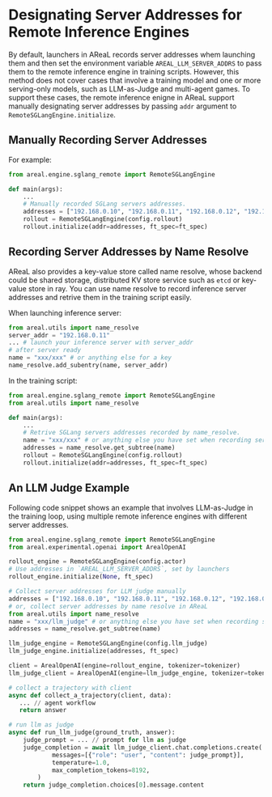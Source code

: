 # Designating Server Addresses for Remote Inference Engines

By default, launchers in AReaL records server addresses whem launching them and then set
the environment variable `AREAL_LLM_SERVER_ADDRS` to pass them to the remote inference
engine in training scripts. However, this method does not cover cases that involve a
training model and one or more serving-only models, such as LLM-as-Judge and multi-agent
games. To support these cases, the remote inference enigne in AReaL support manually
designating server addresses by passing `addr` argument to
`RemoteSGLangEngine.initialize`.

## Manually Recording Server Addresses

For example:

```python
from areal.engine.sglang_remote import RemoteSGLangEngine

def main(args):
    ...
    # Manually recorded SGLang servers addresses.
    addresses = ["192.168.0.10", "192.168.0.11", "192.168.0.12", "192.168.0.13"]
    rollout = RemoteSGLangEngine(config.rollout)
    rollout.initialize(addr=addresses, ft_spec=ft_spec)
```

## Recording Server Addresses by Name Resolve

AReaL also provides a key-value store called name resolve, whose backend could be shared
storage, distributed KV store service such as `etcd` or key-value store in ray. You can
use name resolve to record inference server addresses and retrive them in the training
script easily.

When launching inference server:

```python
from areal.utils import name_resolve
server_addr = "192.168.0.11"
... # launch your inference server with server_addr
# after server ready
name = "xxx/xxx" # or anything else for a key
name_resolve.add_subentry(name, server_addr)
```

In the training script:

```python
from areal.engine.sglang_remote import RemoteSGLangEngine
from areal.utils import name_resolve

def main(args):
    ...
    # Retrive SGLang servers addresses recorded by name_resolve.
    name = "xxx/xxx" # or anything else you have set when recording server addresses
    addresses = name_resolve.get_subtree(name)
    rollout = RemoteSGLangEngine(config.rollout)
    rollout.initialize(addr=addresses, ft_spec=ft_spec)
```

## An LLM Judge Example

Following code snippet shows an example that involves LLM-as-Judge in the training loop,
using multiple remote inference engines with different server addresses.

```python
from areal.engine.sglang_remote import RemoteSGLangEngine
from areal.experimental.openai import ArealOpenAI

rollout_engine = RemoteSGLangEngine(config.actor)
# Use addresses in `AREAL_LLM_SERVER_ADDRS`, set by launchers
rollout_engine.initialize(None, ft_spec)

# Collect server addresses for LLM judge manually
addresses = ["192.168.0.10", "192.168.0.11", "192.168.0.12", "192.168.0.13"]
# or, collect server addresses by name resolve in AReaL
from areal.utils import name_resolve
name = "xxx/llm_judge" # or anything else you have set when recording server addresses
addresses = name_resolve.get_subtree(name)

llm_judge_engine = RemoteSGLangEngine(config.llm_judge)
llm_judge_engine.initialize(addresses, ft_spec)

client = ArealOpenAI(engine=rollout_engine, tokenizer=tokenizer)
llm_judge_client = ArealOpenAI(engine=llm_judge_engine, tokenizer=tokenizer)

# collect a trajectory with client
async def collect_a_trajectory(client, data):
   ... // agent workflow
   return answer

# run llm as judge
async def run_llm_judge(ground_truth, answer):
    judge_prompt = ... // prompt for llm as judge
    judge_completion = await llm_judge_client.chat.completions.create(
            messages=[{"role": "user", "content": judge_prompt}],
            temperature=1.0,
            max_completion_tokens=8192,
        )
    return judge_completion.choices[0].message.content
```
